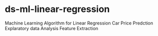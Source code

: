 # ds-ml-linear-regression
Machine Learning Algorithm for Linear Regression 
Car Price Predction
Explaratory data Analysis
Feature Extraction
